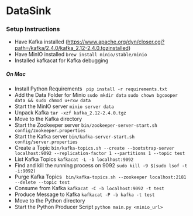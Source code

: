 # DataSink

### Setup Instructions
- Have Kafka installed (https://www.apache.org/dyn/closer.cgi?path=/kafka/2.4.0/kafka_2.12-2.4.0.tgzinstalled)
- Have MinIO installed `brew install minio/stable/minio`
- Installed kafkacat for Kafka debugging

##### On Mac
- Install Python Requirements
` pip install -r requirements.txt`
- Add the Data Folder for Minio
` sudo mkdir data `
` sudo chown bgcooper data && sudo chmod u+rxw data `
- Start the MinIO server
` minio server data `
- Unpack Kafka
` tar -xzf kafka_2.12-2.4.0.tgz `
- Move to the Kafka directory
- Start the Zookeeper server
` bin/zookeeper-server-start.sh config/zookeeper.properties `
- Start the Kafka server
` bin/kafka-server-start.sh config/server.properties `
- Create a Topic
` bin/kafka-topics.sh --create --bootstrap-server localhost:9092 --replication-factor 1 --partitions 1 --topic test `
- List Kafka Topics
` kafkacat -L -b localhost:9092 `
- Find and kill the running process on 9092
` sudo kill -9 $(sudo lsof -t -i:9092) `
- Purge Kafka Topics
` bin/kafka-topics.sh --zookeeper localhost:2181 --delete --topic test`
- Consume from Kafka
` kafkacat -C -b localhost:9092 -t test `
- Produce Message to Kafka
` kafkacat -P -b kafka -t test `
- Move to the Python directory
- Start the Python Producer Script
` python main.py <minio_url> `